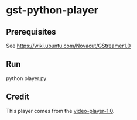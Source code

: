 # gst-python-player

## Prerequisites

See https://wiki.ubuntu.com/Novacut/GStreamer1.0

## Run

python player.py

## Credit

This player comes from the [video-player-1.0](http://bazaar.launchpad.net/~jderose/+junk/gst-examples/view/head:/video-player-1.0).
